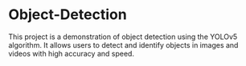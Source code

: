 # Object-Detection
This project is a demonstration of object detection using the YOLOv5 algorithm. It allows users to detect and identify objects in images and videos with high accuracy and speed.
